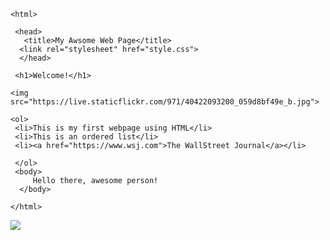 ```
<html>
 
 <head>
   <title>My Awsome Web Page</title>
  <link rel="stylesheet" href="style.css">
  </head>
 
 <h1>Welcome!</h1>
 
<img src="https://live.staticflickr.com/971/40422093200_059d8bf49e_b.jpg">
 
<ol>
 <li>This is my first webpage using HTML</li>
 <li>This is an ordered list</li>
 <li><a href="https://www.wsj.com">The WallStreet Journal</a></li>

 </ol>
 <body>
     Hello there, awesome person!
  </body>
    
</html>
```
<img src="https://live.staticflickr.com/971/40422093200_059d8bf49e_b.jpg">
